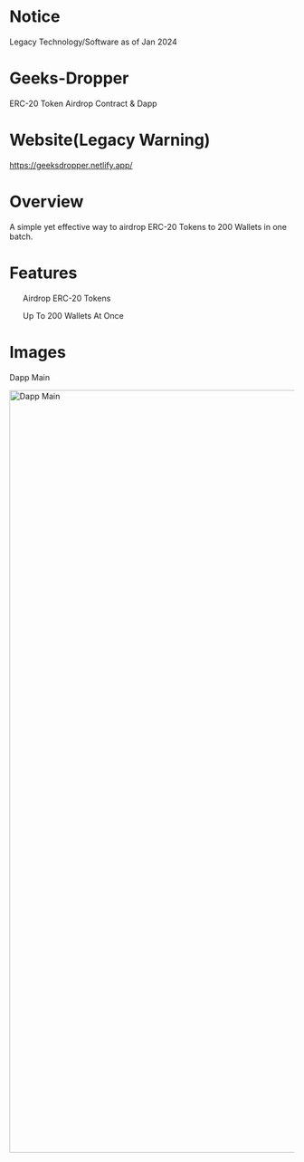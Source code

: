 # Notice
Legacy Technology/Software as of Jan 2024

# Geeks-Dropper
ERC-20 Token Airdrop Contract &amp; Dapp 

# Website(Legacy Warning)
https://geeksdropper.netlify.app/ 

# Overview
A simple yet effective way to airdrop ERC-20 Tokens to 200 Wallets in one batch. 

# Features
<ul>Airdrop ERC-20 Tokens</ul>
<ul>Up To 200 Wallets At Once</ul>

# Images

Dapp Main

<img width="1347" alt="Dapp Main" src="https://github.com/user-attachments/assets/0f226a68-bde9-416f-baa7-185933ed5a46">
